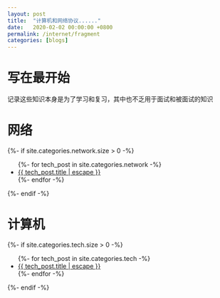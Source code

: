 ```yaml
---
layout: post
title:  "计算机和网络协议......"
date:   2020-02-02 00:00:00 +0800
permalink: /internet/fragment
categories: [blogs]
---
```


# 写在最开始
记录这些知识本身是为了学习和复习，其中也不乏用于面试和被面试的知识

# 网络
<div>
	{%- if site.categories.network.size > 0 -%}
	<ul>
	 	{%- for tech_post in site.categories.network -%}
	 	<li>
        	<a href="{{ tech_post.url | relative_url }}">
        		{{ tech_post.title | escape }}
        	</a>
	 	</li>
	  	{%- endfor -%}	
	</ul>
	{%- endif -%}	
</div>

# 计算机
<div>
	{%- if site.categories.tech.size > 0 -%}
	<ul>
	 	{%- for tech_post in site.categories.tech -%}
	 	<li>
        	<a href="{{ tech_post.url | relative_url }}">
        		{{ tech_post.title | escape }}
        	</a>
	 	</li>
	  	{%- endfor -%}	
	</ul>
	{%- endif -%}	
</div>